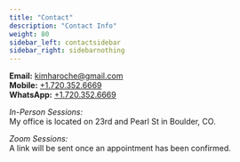 ```yaml
---
title: "Contact"
description: "Contact Info"
weight: 80
sidebar_left: contactsidebar
sidebar_right: sidebarnothing
---
```

**Email:** [kimharoche@gmail.com](mailto:kimharoche@gmail.com)  
**Mobile:** [+1.720.352.6669](tel:+1.720.352.6669)  
**WhatsApp:** [+1.720.352.6669](https://wa.me/17203526669)

*In-Person Sessions:*  
My office is located on 23rd and Pearl St in Boulder, CO.

*Zoom Sessions:*  
A link will be sent once an appointment has been confirmed.